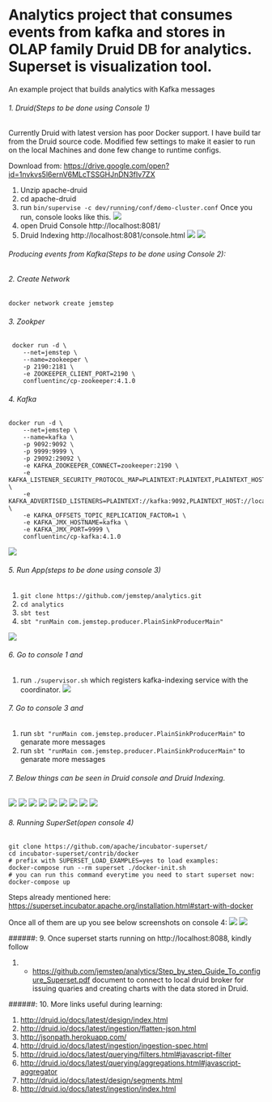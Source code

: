 # Analytics project that consumes events from kafka and stores in OLAP family Druid DB for analytics. Superset is visualization tool.

An example project that builds analytics with Kafka messages
###### 1. Druid(Steps to be done using Console 1)
Currently Druid with latest version has poor Docker support. I have build tar from the Druid source code. Modified few settings to make it easier to run on the local Machines and done few change to runtime configs.

Download from: https://drive.google.com/open?id=1nvkvs5l6ernV6MLcTSSGHJnDN3fIv7ZX 
1. Unzip apache-druid
2. cd apache-druid
3. run `bin/supervise -c dev/running/conf/demo-cluster.conf`
Once you run, console looks like this.
![](screenshots/1.png)
4. open Druid Console	http://localhost:8081/
5. Druid Indexing	http://localhost:8081/console.html
![](screenshots/2.png)
![](screenshots/3.png)

###### Producing events from  Kafka(Steps to be done using Console 2):

###### 2. Create Network
 `docker network create jemstep`
###### 3. Zookper
```
 docker run -d \
    --net=jemstep \
    --name=zookeeper \
    -p 2190:2181 \
    -e ZOOKEEPER_CLIENT_PORT=2190 \
    confluentinc/cp-zookeeper:4.1.0
```
###### 4. Kafka
```
docker run -d \
    --net=jemstep \
    --name=kafka \
    -p 9092:9092 \
    -p 9999:9999 \
    -p 29092:29092 \
    -e KAFKA_ZOOKEEPER_CONNECT=zookeeper:2190 \
    -e KAFKA_LISTENER_SECURITY_PROTOCOL_MAP=PLAINTEXT:PLAINTEXT,PLAINTEXT_HOST:PLAINTEXT \
    -e KAFKA_ADVERTISED_LISTENERS=PLAINTEXT://kafka:9092,PLAINTEXT_HOST://localhost:29092 \
    -e KAFKA_OFFSETS_TOPIC_REPLICATION_FACTOR=1 \
    -e KAFKA_JMX_HOSTNAME=kafka \
    -e KAFKA_JMX_PORT=9999 \
    confluentinc/cp-kafka:4.1.0
```  
![](screenshots/4.png)



###### 5. Run App(steps to be done using console 3)

1. `git clone https://github.com/jemstep/analytics.git`
2. `cd analytics`
2. `sbt test`
3. `sbt "runMain com.jemstep.producer.PlainSinkProducerMain"`

![](screenshots/5.png)

###### 6. Go to console 1 and 

1. run `./supervisor.sh` which registers kafka-indexing service with the coordinator.
![](screenshots/6.png)

###### 7. Go to console 3 and 

1. run `sbt "runMain com.jemstep.producer.PlainSinkProducerMain"` to genarate more messages
2. run `sbt "runMain com.jemstep.producer.PlainSinkProducerMain"` to genarate more messages

###### 7. Below things can be seen in Druid console and Druid Indexing.

![](screenshots/8.png)
![](screenshots/9.png)
![](screenshots/10.png)
![](screenshots/11.png)
![](screenshots/12.png)
![](screenshots/13.png)
![](screenshots/14.png)
![](screenshots/15.png)
![](screenshots/18.png)

###### 8. Running SuperSet(open console 4)
```
git clone https://github.com/apache/incubator-superset/
cd incubator-superset/contrib/docker
# prefix with SUPERSET_LOAD_EXAMPLES=yes to load examples:
docker-compose run --rm superset ./docker-init.sh
# you can run this command everytime you need to start superset now:
docker-compose up
```

Steps already mentioned here: https://superset.incubator.apache.org/installation.html#start-with-docker

Once all of them are up you see below screenshots on console 4:
![](screenshots/16.png)
![](screenshots/19.png)

######: 9. Once superset starts running on http://localhost:8088, kindly follow
1. + https://github.com/jemstep/analytics/Step_by_step_Guide_To_configure_Superset.pdf document to connect to local druid broker for issuing quaries and creating charts with the data stored in Druid.

######: 10. More links useful during learning:
1. http://druid.io/docs/latest/design/index.html
2. http://druid.io/docs/latest/ingestion/flatten-json.html
3. http://jsonpath.herokuapp.com/
4. http://druid.io/docs/latest/ingestion/ingestion-spec.html
5. http://druid.io/docs/latest/querying/filters.html#javascript-filter
6. http://druid.io/docs/latest/querying/aggregations.html#javascript-aggregator
7. http://druid.io/docs/latest/design/segments.html
8. http://druid.io/docs/latest/ingestion/index.html







